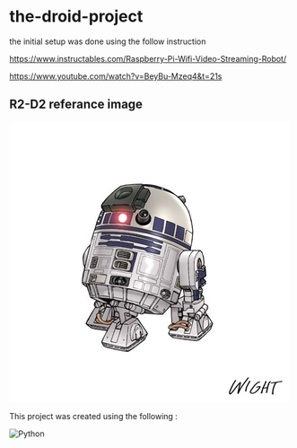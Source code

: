# the-droid-project

the initial setup was done using the follow instruction

https://www.instructables.com/Raspberry-Pi-Wifi-Video-Streaming-Robot/

https://www.youtube.com/watch?v=BeyBu-Mzeq4&t=21s

## R2-D2 referance image

![R2D2 referance image](./assets/images/referanceImage.jpg)

This project was created using the following :

<!-- ![HTML5](https://img.shields.io/badge/HTML5-E34F26?style=plastic&logo=html5&logoColor=white) -->
![Python](https://img.shields.io/badge/Python-3776AB?style=plastic&logo=python&logoColor=white)